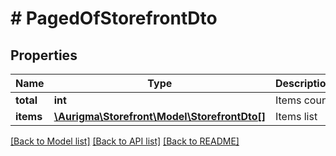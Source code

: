 # # PagedOfStorefrontDto

## Properties

Name | Type | Description | Notes
------------ | ------------- | ------------- | -------------
**total** | **int** | Items count | [optional]
**items** | [**\Aurigma\Storefront\Model\StorefrontDto[]**](StorefrontDto.md) | Items list | [optional]

[[Back to Model list]](../../README.md#models) [[Back to API list]](../../README.md#endpoints) [[Back to README]](../../README.md)

